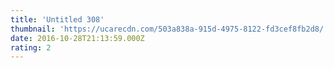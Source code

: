 ```yaml
---
title: 'Untitled 308'
thumbnail: 'https://ucarecdn.com/503a838a-915d-4975-8122-fd3cef8fb2d8/'
date: 2016-10-28T21:13:59.000Z
rating: 2
---
```

